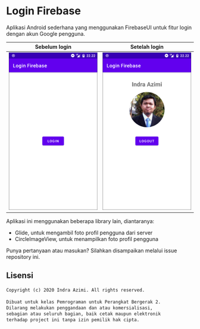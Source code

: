 # Login Firebase

Aplikasi Android sederhana yang menggunakan FirebaseUI untuk fitur login dengan akun Google pengguna.

Sebelum login                                      | Setelah login
---------------------------------------------------|----------------------------------------------------
<img src="screenshots/belum-login.png" width="250">|<img src="screenshots/login-sukses.png" width="250">

Aplikasi ini menggunakan beberapa library lain, diantaranya:
- Glide, untuk mengambil foto profil pengguna dari server
- CircleImageView, untuk menampilkan foto profil pengguna

Punya pertanyaan atau masukan? Silahkan disampaikan melalui issue repository ini.

## Lisensi

    Copyright (c) 2020 Indra Azimi. All rights reserved.

    Dibuat untuk kelas Pemrograman untuk Perangkat Bergerak 2.
    Dilarang melakukan penggandaan dan atau komersialisasi,
    sebagian atau seluruh bagian, baik cetak maupun elektronik
    terhadap project ini tanpa izin pemilik hak cipta.